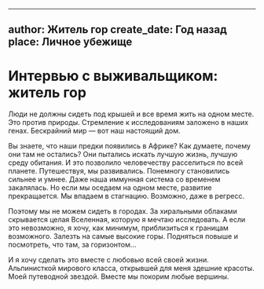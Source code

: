 
---
author: Житель гор
create_date: Год назад
place: Личное убежище
---

# Интервью с выживальщиком: житель гор


Люди не должны сидеть под крышей и все время жить на одном месте. Это против природы. Стремление к исследованиям заложено в наших генах. Бескрайний мир — вот наш настоящий дом.


Вы знаете, что наши предки появились в Африке? Как думаете, почему они там не остались? Они пытались искать лучшую жизнь, лучшую среду обитания. И это позволило человечеству расселиться по всей планете. Путешествуя, мы развивались. Понемногу становились сильнее и умнее. Даже наша иммунная система со временем закалялась. Но если мы оседаем на одном месте, развитие прекращается. Мы впадаем в стагнацию. Возможно, даже в регресс.


Поэтому мы не можем сидеть в городах. За хиральными облаками скрывается целая Вселенная, которую я мечтаю исследовать. А если это невозможно, я хочу, как минимум, приблизиться к границам возможного. Залезть на самые высокие горы. Подняться повыше и посмотреть, что там, за горизонтом...


И я хочу сделать это вместе с любовью всей своей жизни. Альпинисткой мирового класса, открывшей для меня здешние красоты. Моей путеводной звездой. Вместе мы покорим любые вершины.




